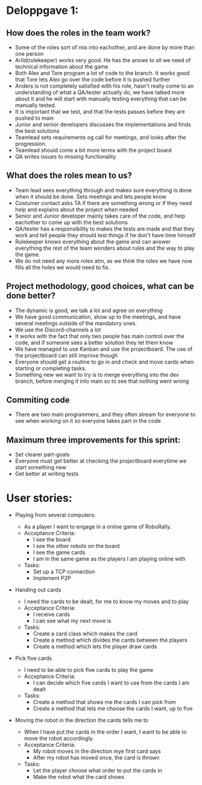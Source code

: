 # Deloppgave 1:
## How does the roles in the team work? 
* Some of the roles sort of mix into eachother, and are done by more than one person
* Arild(rulekeeper) works very good. He has the answe to all we need of technical information about the game
* Both Alex and Tore program a lot of code to the branch. It works good that Tore lets Alex go over the code before it is pushed further
* Anders is not completely satisfied with his role, hasn't really come to an understanding of what a QA/tester actually do, 
  we have talked more about it and he will start with manually testing everything that can be manually tested.
* It is important that we test, and that the tests passes before they are pushed to main
* Junior and senior developers discusses the implementations and finds the best solutions
* Teamlead sets requirements og call for meetings, and looks after the progression.
* Teamlead should come a bit more terms with the project board
* QA writes issues to missing functionality

## What does the roles mean to us?
* Team lead sees everything through and makes sure everything is done when it should be done. Sets meetings and lets people know
* Costumer contact asks TA if there are something wrong or if they need help and explains about the project when needed
* Senior and Junior developer mainly takes care of the code, and help eachother to come up with the best solutions
* QA/tester has a responsibility to makes the tests are made and that they work and tell people they should test things if he don't have time himself
* Rulekeeper knows everything about the game and can answer everything the rest of the team wonders about rules and the way to play the game.
* We do not need any more roles atm, as we think the roles we have now fills all the holes we would need to fix.


## Project methodology, good choices, what can be done better?
* The dynamic is good, we talk a lot and agree on everything
* We have good communication, show up to the meetings, and have several meetings outside of the mandatory ones.
* We use the Discord-channels a lot
* It works with the fact that only two people has main control over the code, and if someone sees a better solution they let them know
* We have managed to use Kanban and use the projectboard. The use of the projectboard can still improve though
* Everyone should get a routine to go in and check and move cards when starting or completing tasks. 
* Something new we want to try is to merge everything into the dev branch, before merging it into main so to see that nothing went wrong

## Commiting code
* There are two main programmers, and they often stream for everyone to see when working on it so everyone takes part in the code

## Maximum three improvements for this sprint:
* Set clearer part-goals
* Everyone must get better at checking the projectboard everytime we start something new
* Get better at writing tests


# User stories:

* Playing from several computers: 
    * As a player I want to engage in a online game of RoboRally.
    * Acceptance Criteria:
        * I see the board
        * I see the other robots on the board
        * I see the game cards
        * I am in the same game as the players I am playing online with
    * Tasks:
        * Set up a TCP connection
        * Implement P2P
    
* Handing out cards
    * I need the cards to be dealt, for me to know my moves and to play
    * Acceptance Criteria:
        * I receive cards
        * I can see what my next move is
    * Tasks: 
        * Create a card class which makes the card
        * Create a method which divides the cards between the players
        * Create a method which lets the player draw cards
    
* Pick five cards
    * I need to be able to pick five cards to play the game
    * Acceptance Criteria:
        * I can decide which five cards I want to use from the cards I am dealt
    * Tasks: 
        * Create a method that shows me the cards I can pick from
        * Create a method that lets me choose the cards I want, up to five
    
* Moving the robot in the direction the cards tells me to
    * When I have put the cards in the order I want, I want to be able to move the robot accordingly. 
    * Acceptance Criteria: 
        * My robot moves in the direction mye first card says
        * After my robot has moved once, the card is thrown
    * Tasks:
        * Let the player choose what order to put the cards in
        * Make the robot what the card shows
    

        